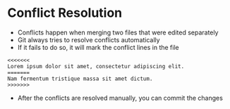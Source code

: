 Conflict Resolution
===================

- Conflicts happen when merging two files that were edited separately
- Git always tries to resolve conflicts automatically
- If it fails to do so, it will mark the conflict lines in the file

```````
<<<<<<<
Lorem ipsum dolor sit amet, consectetur adipiscing elit.
=======
Nam fermentum tristique massa sit amet dictum.
>>>>>>>
```````

- After the conflicts are resolved manually, you can commit the changes
